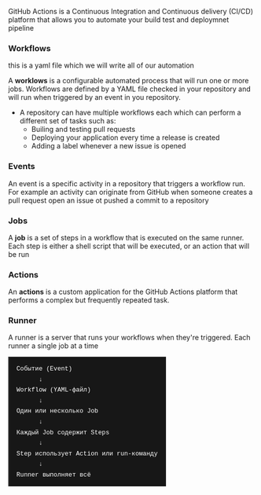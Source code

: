 GitHub Actions is a Continuous Integration and Continuous delivery (CI/CD) platform that allows you to automate your build test and deploymnet pipeline

### Workflows

this is a yaml file which we will write all of our automation

A **worklows** is a configurable automated process that will run one or more jobs. Workflows are defined by a YAML file checked in your repository and will run when triggered by an event in you repository.

- A repository can have multiple workflows each which can perform a different set of tasks such as:
    - Builing and testing pull requests
    - Deploying your application every time a release is created
    - Adding a label whenever a new issue is opened


### Events

An event is a specific activity in a repository that triggers a workflow run. For example an activity can originate from GitHub when someone creates a pull request open an issue ot pushed a commit to a repository


### Jobs
A **job** is a set of steps in a workflow that is executed on the same runner. Each step is either a shell script that will be executed, or an action that will be run

### Actions
An **actions** is a custom application for the GitHub Actions platform that performs a complex but frequently repeated task.


### Runner
A runner is a server that runs your workflows when they're triggered. Each runner a single job at a time

![image](../images/github_action_workflow_event_runner.png) <br>

